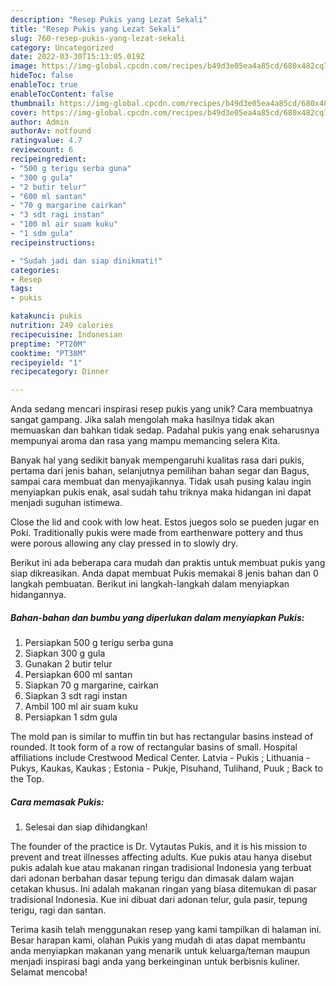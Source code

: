 ```yaml
---
description: "Resep Pukis yang Lezat Sekali"
title: "Resep Pukis yang Lezat Sekali"
slug: 760-resep-pukis-yang-lezat-sekali
category: Uncategorized
date: 2022-03-30T15:13:05.019Z
image: https://img-global.cpcdn.com/recipes/b49d3e05ea4a85cd/680x482cq70/pukis-foto-resep-utama.jpg
hideToc: false
enableToc: true
enableTocContent: false
thumbnail: https://img-global.cpcdn.com/recipes/b49d3e05ea4a85cd/680x482cq70/pukis-foto-resep-utama.jpg
cover: https://img-global.cpcdn.com/recipes/b49d3e05ea4a85cd/680x482cq70/pukis-foto-resep-utama.jpg
author: Admin
authorAv: notfound
ratingvalue: 4.7
reviewcount: 6
recipeingredient:
- "500 g terigu serba guna"
- "300 g gula"
- "2 butir telur"
- "600 ml santan"
- "70 g margarine cairkan"
- "3 sdt ragi instan"
- "100 ml air suam kuku"
- "1 sdm gula"
recipeinstructions:

- "Sudah jadi dan siap dinikmati!"
categories:
- Resep
tags:
- pukis

katakunci: pukis 
nutrition: 249 calories
recipecuisine: Indonesian
preptime: "PT20M"
cooktime: "PT38M"
recipeyield: "1"
recipecategory: Dinner

---
```





Anda sedang mencari inspirasi resep pukis yang unik? Cara membuatnya sangat gampang. Jika salah mengolah maka hasilnya tidak akan memuaskan dan bahkan tidak sedap. Padahal pukis yang enak seharusnya mempunyai aroma dan rasa yang mampu memancing selera Kita.





Banyak hal yang sedikit banyak mempengaruhi kualitas rasa dari pukis, pertama dari jenis bahan, selanjutnya pemilihan bahan segar dan Bagus, sampai cara membuat dan menyajikannya. Tidak usah pusing kalau ingin menyiapkan pukis enak,      asal sudah tahu triknya maka hidangan ini dapat menjadi suguhan istimewa.














Close the lid and cook with low heat. Estos juegos solo se pueden jugar en Poki. Traditionally pukis were made from earthenware pottery and thus were porous allowing any clay pressed in to slowly dry.






Berikut ini ada beberapa cara mudah dan praktis untuk membuat pukis yang siap dikreasikan. Anda dapat membuat Pukis memakai 8 jenis bahan dan 0 langkah pembuatan. Berikut ini langkah-langkah dalam menyiapkan hidangannya.

<!--inarticleads1-->

##### Bahan-bahan dan bumbu yang diperlukan dalam menyiapkan Pukis:

1. Persiapkan 500 g terigu serba guna
1. Siapkan 300 g gula
1. Gunakan 2 butir telur
1. Persiapkan 600 ml santan
1. Siapkan 70 g margarine, cairkan
1. Siapkan 3 sdt ragi instan
1. Ambil 100 ml air suam kuku
1. Persiapkan 1 sdm gula


The mold pan is similar to muffin tin but has rectangular basins instead of rounded. It took form of a row of rectangular basins of small. Hospital affiliations include Crestwood Medical Center. Latvia - Pukis ; Lithuania - Pukys, Kaukas, Kaukas ; Estonia - Pukje, Pisuhand, Tulihand, Puuk ; Back to the Top. 

<!--inarticleads2-->

##### Cara memasak Pukis:


1. Selesai dan siap dihidangkan!

The founder of the practice is Dr. Vytautas Pukis, and it is his mission to prevent and treat illnesses affecting adults. Kue pukis atau hanya disebut pukis adalah kue atau makanan ringan tradisional Indonesia yang terbuat dari adonan berbahan dasar tepung terigu dan dimasak dalam wajan cetakan khusus. Ini adalah makanan ringan yang biasa ditemukan di pasar tradisional Indonesia. Kue ini dibuat dari adonan telur, gula pasir, tepung terigu, ragi dan santan. 

Terima kasih telah menggunakan resep yang kami tampilkan di halaman ini. Besar harapan kami, olahan Pukis yang mudah di atas dapat membantu anda menyiapkan makanan yang menarik untuk keluarga/teman maupun menjadi inspirasi bagi anda yang berkeinginan untuk berbisnis kuliner. Selamat mencoba!
